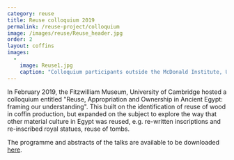 ```yaml
---
category: reuse
title: Reuse colloquium 2019
permalink: /reuse-project/colloquium
image: /images/reuse/Reuse_header.jpg
order: 2
layout: coffins
images:
  -
    image: Reuse1.jpg
    caption: "Colloquium participants outside the McDonald Institute, University of Cambridge" 
---
```


In February 2019, the Fitzwilliam Museum, University of Cambridge hosted a colloquium entitled "Reuse, Appropriation and Ownership in Ancient Egypt: framing our understanding".
This built on the identification of reuse of wood in coffin production, but expanded on the subject to explore the way that other material culture in Egypt was reused, 
e.g. re-written inscriptions and re-inscribed royal statues, reuse of tombs.

The programme and abstracts of the talks are available to be downloaded [here](https://egyptiancoffins.org/assets/pdfs/reuseabstracts.pdf).
